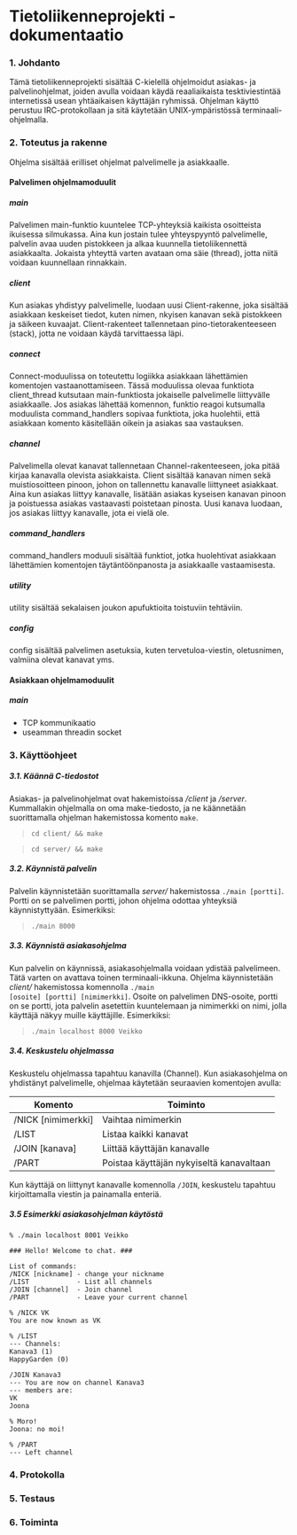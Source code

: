 # Tietoliikenneprojekti - dokumentaatio

### 1. Johdanto
Tämä tietoliikenneprojekti sisältää C-kielellä ohjelmoidut asiakas- ja palvelinohjelmat, joiden avulla voidaan käydä reaaliaikaista tesktiviestintää internetissä usean yhtäaikaisen käyttäjän ryhmissä. Ohjelman käyttö perustuu IRC-protokollaan ja sitä käytetään UNIX-ympäristössä terminaali-ohjelmalla.

### 2. Toteutus ja rakenne
Ohjelma sisältää erilliset ohjelmat palvelimelle ja asiakkaalle.

#### Palvelimen ohjelmamoduulit
##### main
Palvelimen main-funktio kuuntelee TCP-yhteyksiä kaikista osoitteista ikuisessa silmukassa. Aina kun jostain tulee yhteyspyyntö palvelimelle, palvelin avaa uuden pistokkeen ja alkaa kuunnella tietoliikennettä asiakkaalta. Jokaista yhteyttä varten avataan oma säie (thread), jotta niitä voidaan kuunnellaan rinnakkain.

##### client
Kun asiakas yhdistyy palvelimelle, luodaan uusi Client-rakenne, joka sisältää asiakkaan keskeiset tiedot, kuten nimen, nkyisen kanavan sekä pistokkeen ja säikeen kuvaajat. Client-rakenteet tallennetaan pino-tietorakenteeseen (stack), jotta ne voidaan käydä tarvittaessa läpi.

##### connect
Connect-moduulissa on toteutettu logiikka asiakkaan lähettämien komentojen vastaanottamiseen. Tässä moduulissa olevaa funktiota client_thread kutsutaan main-funktiosta jokaiselle palvelimelle liittyvälle asiakkaalle. Jos asiakas lähettää komennon, funktio reagoi kutsumalla moduulista command_handlers sopivaa funktiota, joka huolehtii, että asiakkaan komento käsitellään oikein ja asiakas saa vastauksen.

##### channel
Palvelimella olevat kanavat tallennetaan Channel-rakenteeseen, joka pitää kirjaa kanavalla olevista asiakkaista. Client sisältää kanavan nimen sekä muistiosoitteen pinoon, johon on tallennettu kanavalle liittyneet asiakkaat. Aina kun asiakas liittyy kanavalle, lisätään asiakas kyseisen kanavan pinoon ja poistuessa asiakas vastaavasti poistetaan pinosta. Uusi kanava luodaan, jos asiakas liittyy kanavalle, jota ei vielä ole.


##### command_handlers
command_handlers moduuli sisältää funktiot, jotka huolehtivat asiakkaan lähettämien komentojen täytäntöönpanosta ja asiakkaalle vastaamisesta.

##### utility
utility sisältää sekalaisen joukon apufuktioita toistuviin tehtäviin.

##### config
config sisältää palvelimen asetuksia, kuten tervetuloa-viestin, oletusnimen, valmiina olevat kanavat yms.

#### Asiakkaan ohjelmamoduulit
##### main



- TCP kommunikaatio
- useamman threadin socket

### 3. Käyttöohjeet
##### 3.1. Käännä C-tiedostot
Asiakas- ja palvelinohjelmat ovat hakemistoissa <i>/client</i> ja <i>/server</i>. Kummallakin ohjelmalla on oma make-tiedosto, ja ne käännetään suorittamalla ohjelman hakemistossa komento <code>make</code>.

><code>cd client/ && make</code>

><code>cd server/ && make</code>

##### 3.2. Käynnistä palvelin
Palvelin käynnistetään suorittamalla <i>server/</i> hakemistossa <code>./main [portti]</code>. Portti on se palvelimen portti, johon ohjelma odottaa yhteyksiä käynnistyttyään. Esimerkiksi:

> <code>./main 8000</code>

##### 3.3. Käynnistä asiakasohjelma
Kun palvelin on käynnissä, asiakasohjelmalla voidaan ydistää palvelimeen. Tätä varten on avattava toinen terminaali-ikkuna. Ohjelma käynnistetään <i>client/</i> hakemistossa komennolla <code>./main [osoite] [portti] [nimimerkki]</code>. Osoite on palvelimen DNS-osoite, portti on se portti, jota palvelin asetettiin kuuntelemaan ja nimimerkki on nimi, jolla käyttäjä näkyy muille käyttäjille. Esimerkiksi:

> <code>./main localhost 8000 Veikko</code>

##### 3.4. Keskustelu ohjelmassa
Keskustelu ohjelmassa tapahtuu kanavilla (Channel). Kun asiakasohjelma on yhdistänyt palvelimelle, ohjelmaa käytetään seuraavien komentojen avulla:


| Komento           | Toiminto                                 |
| ------------------| -----------------------------------------|
| /NICK [nimimerkki]| Vaihtaa nimimerkin                       |
| /LIST             | Listaa kaikki kanavat                    |
| /JOIN [kanava]    | Liittää käyttäjän kanavalle              |
| /PART             | Poistaa käyttäjän nykyiseltä kanavaltaan |

Kun käyttäjä on liittynyt kanavalle komennolla <code>/JOIN</code>, keskustelu tapahtuu kirjoittamalla viestin ja painamalla enteriä.

##### 3.5 Esimerkki asiakasohjelman käytöstä

```
% ./main localhost 8001 Veikko

### Hello! Welcome to chat. ###

List of commands:
/NICK [nickname] - change your nickname
/LIST            - List all channels
/JOIN [channel]  - Join channel
/PART            - Leave your current channel

% /NICK VK
You are now known as VK

% /LIST
--- Channels:
Kanava3 (1)
HappyGarden (0)

/JOIN Kanava3
--- You are now on channel Kanava3
--- members are:
VK
Joona

% Moro!
Joona: no moi!

% /PART
--- Left channel
```

### 4. Protokolla

### 5. Testaus

### 6. Toiminta
